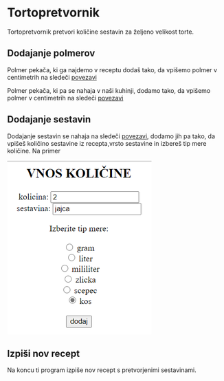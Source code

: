 # Tortopretvornik

Tortopretvornik pretvori količine sestavin za željeno velikost torte.

## Dodajanje polmerov

Polmer pekača, ki ga najdemo v receptu dodaš tako, da vpišemo polmer v centimetrih na sledeči [povezavi](http://127.0.0.1:8080/dodaj_polmer1/)

Polmer pekača, ki pa se nahaja v naši kuhinji, dodamo tako, da vpišemo polmer v centimetrih na sledeči [povezavi](http://127.0.0.1:8080/dodaj_polmer2/)

## Dodajanje sestavin

Dodajanje sestavin se nahaja na sledeči [povezavi](http://127.0.0.1:8080/dodaj_kolicino/), dodamo jih pa tako, da vpišeš količino sestavine iz recepta,vrsto sestavine in izbereš tip mere količine. 
Na primer 

![slika](Slike/primer.png)

## Izpiši nov recept

Na koncu ti program izpiše nov recept s pretvorjenimi sestavinami.